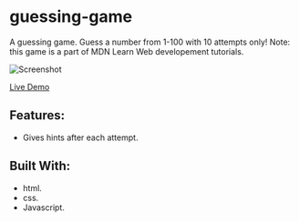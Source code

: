 # guessing-game
A guessing game. Guess a number from 1-100 with 10 attempts only! Note: this game is a part of MDN Learn Web developement tutorials.

![Screenshot](preview.png)

[Live Demo](https://wdataw.github.io/mdn-guessing-game/)

## Features:
- Gives hints after each attempt.

## Built With:
- html.
- css.
- Javascript.
